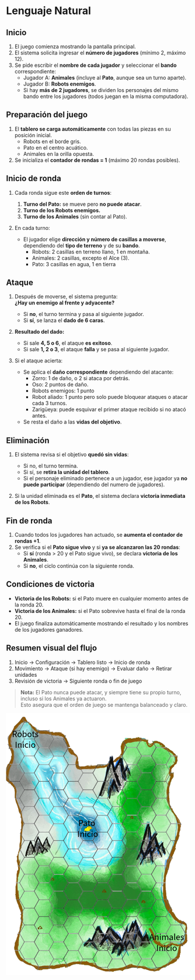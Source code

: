 # Lenguaje Natural

##  Inicio
1. El juego comienza mostrando la pantalla principal.
2. El sistema solicita ingresar el **número de jugadores** (mínimo 2, máximo 12).
3. Se pide escribir el **nombre de cada jugador** y seleccionar el **bando** correspondiente:
   - Jugador A: **Animales** (incluye al **Pato**, aunque sea un turno aparte).
   - Jugador B: **Robots enemigos**.
   - Si hay **más de 2 jugadores**, se dividen los personajes del mismo bando entre los jugadores (todos juegan en la misma computadora).



##  Preparación del juego
1. El **tablero se carga automáticamente** con todas las piezas en su posición inicial.
   - Robots en el borde gris.
   - Pato en el centro acuático.
   - Animales en la orilla opuesta.
2. Se inicializa el **contador de rondas = 1** (máximo 20 rondas posibles).




## Inicio de ronda
1. Cada ronda sigue este **orden de turnos**:
   1. **Turno del Pato:** se mueve pero **no puede atacar**.
   2. **Turno de los Robots enemigos.**
   3. **Turno de los Animales** (sin contar al Pato).

2. En cada turno:
   - El jugador elige **dirección y número de casillas a moverse**, dependiendo del **tipo de terreno** y de su **bando**.
     - Robots: 2 casillas en terreno llano, 1 en montaña.
     - Animales: 2 casillas, excepto el Alce (3).
     - Pato: 3 casillas en agua, 1 en tierra


## Ataque
1. Después de moverse, el sistema pregunta:  
   **¿Hay un enemigo al frente y adyacente?**
   - Si **no**, el turno termina y pasa al siguiente jugador.
   - Si **sí**, se lanza el **dado de 6 caras**.

2. **Resultado del dado:**
   - Si sale **4, 5 o 6**, el ataque **es exitoso**.
   - Si sale **1, 2 o 3**, el ataque **falla** y se pasa al siguiente jugador.

3. Si el ataque acierta:
   - Se aplica el **daño correspondiente** dependiendo del atacante:
     - Zorro: 1 de daño, o 2 si ataca por detrás.
     - Oso: 2 puntos de daño.
     - Robots enemigos: 1 punto 
     - Robot aliado: 1 punto pero solo puede bloquear ataques o atacar cada 3 turnos. 
     - Zarigüeya: puede esquivar el primer ataque recibido si no atacó antes.
   - Se resta el daño a las **vidas del objetivo**.



## Eliminación
1. El sistema revisa si el objetivo **quedó sin vidas**:
   - Si no, el turno termina.
   - Si sí, se **retira la unidad del tablero**.
   - Si el personaje eliminado pertenece a un jugador, ese jugador ya **no puede participar** (dependiendo del numero de jugadores).

2. Si la unidad eliminada es el **Pato**, el sistema declara **victoria inmediata de los Robots**.



## Fin de ronda
1. Cuando todos los jugadores han actuado, se **aumenta el contador de rondas +1**.
2. Se verifica si el **Pato sigue vivo** y si **ya se alcanzaron las 20 rondas**:
   - Si **sí** (ronda > 20 y el Pato sigue vivo), se declara **victoria de los Animales**.
   - Si **no**, el ciclo continúa con la siguiente ronda.



## Condiciones de victoria
- **Victoria de los Robots:** si el Pato muere en cualquier momento antes de la ronda 20.
- **Victoria de los Animales:** si el Pato sobrevive hasta el final de la ronda 20.
- El juego finaliza automáticamente mostrando el resultado y los nombres de los jugadores ganadores.



## Resumen visual del flujo
1. Inicio → Configuración → Tablero listo → Inicio de ronda  
2. Movimiento → Ataque (si hay enemigo) → Evaluar daño → Retirar unidades  
3. Revisión de victoria → Siguiente ronda o fin de juego



> **Nota:** El Pato nunca puede atacar, y siempre tiene su propio turno, incluso si los Animales ya actuaron.  
> Esto asegura que el orden de juego se mantenga balanceado y claro.



![Ejemplo](assests/ejemplotablero.png)